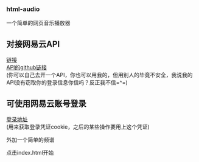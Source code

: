### html-audio
一个简单的网页音乐播放器<br>

## 对接网易云API
[链接](http://119.23.50.158:3000)<br>
[API的github链接](https://github.com/Binaryify/NeteaseCloudMusicApi) <br>
(你可以自己去开一个API，你也可以用我的，但用别人的毕竟不安全，我说我的API没有窃取你的登录信息你信吗？反正我不信=^=)

## 可使用网易云账号登录
[登录地址](http://119.23.50.158:3000/login.html) <br>
(用来获取登录凭证cookie，之后的某些操作要用上这个凭证)

外加一个简单的频谱

点击index.html开始

